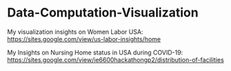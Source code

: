 # Data-Computation-Visualization


My visualization insights on Women Labor USA: https://sites.google.com/view/us-labor-insights/home

My Insights on Nursing Home status in USA during COVID-19: https://sites.google.com/view/ie6600hackathongp2/distribution-of-facilities
